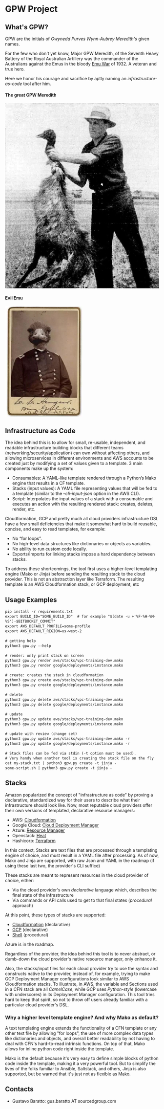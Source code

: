 # GPW Project

## What's GPW?


GPW are the initials of *Gwynedd Purves Wynn-Aubrey Meredith's* given
names.

For the few who don't yet know, Major GPW Meredith, of the Seventh Heavy
Battery of the Royal Australian Artillery was the commander of the Australians
against the Emus in the bloody [Emu War](https://en.wikipedia.org/wiki/Emu_War)
of 1932. A veteran and true hero.

Here we honor his courage and sacrifice by aptly naming an 
*infrastructure-as-code* tool after him.

#### The great GPW Meredith

![The great GPW Meredith](docs/gpw.jpg "The great GPW Meredith")

#### Evil Emu
![Evil Emu](docs/emu.png "Evil Emu")


## Infrastructure as Code

The idea behind this is to allow for small, re-usable, independent, and readable infrastructure building blocks that different teams (networking/security/application) can own without affecting others, and allowing microservices in different environments and AWS accounts to be created just by modifying a set of values given to a template. 3 main components make up the system:

* Consumables: A YAML-like template rendered through a Python’s Mako engine that results in a CF template.
* Stacks (input values): A YAML file representing values that will be fed to a template (similar to the *–cli-input-json* option in the AWS CLI).
* Script: Interpolates the input values of a stack with a consumable and
  executes an action with the resulting rendered stack: creates, deletes,
  render, etc.

Cloudformation, GCP and pretty much all cloud providers infrastructure DSL have a few small deficiencies that make it somewhat hard to build reusable, concise, and easy to read templates, for example:

* No “for loops”.
* No high-level data structures like dictionaries or objects as variables.
* No ability to run custom code locally.
* Exports/Imports for linking stacks impose a hard dependency between stacks.

To address these shortcomings, the tool first uses a higher-level templating engine (Mako or Jinja) before sending the resulting stack to the cloud provider. This is not an abstraction layer like Terraform. The resulting template is an AWS Cloudformation stack, or GCP deployment, etc


## Usage Examples

```
pip install -r requirements.txt
export BUILD_ID="SOME_BUILD_ID"  # for example "$(date -u +'%F-%H-%M-%S')-$BITBUCKET_COMMIT"
export AWS_DEFAULT_PROFILE=some-profile
export AWS_DEFAULT_REGION=us-west-2

# getting help
python3 gpw.py --help

# render: only print stack on screen
python3 gpw.py render aws/stacks/vpc-training-dev.mako
python3 gpw.py render google/deployments/instance.mako

# create: creates the stack in cloudformation
python3 gpw.py create aws/stacks/vpc-training-dev.mako
python3 gpw.py create google/deployments/instance.mako

# delete
python3 gpw.py delete aws/stacks/vpc-training-dev.mako
python3 gpw.py delete google/deployments/instance.mako

# update
python3 gpw.py update aws/stacks/vpc-training-dev.mako
python3 gpw.py update google/deployments/instance.mako

# update with review (change set)
python3 gpw.py update aws/stacks/vpc-training-dev.mako -r
python3 gpw.py update google/deployments/instance.mako -r

# Stack files can be fed via stdin (-t option must be used).
# Very handy when another tool is creating the stack file on the fly
cat my-stack.txt | python3 gpw.py create -t jinja -
some-script.sh | python3 gpw.py create -t jinja -
```

## Stacks

Amazon popularized the concept of "infrastructure as code" by proving a
declarative, standardized way for their users to describe what their
infrastructure should look like. Now, most reputable cloud providers offer their
own versions of templated, declarative resource managers:

* AWS: [Cloudformation](https://aws.amazon.com/cloudformation)
* Google Cloud: [Cloud Deployment Manager](https://cloud.google.com/free-trial/docs/map-aws-google-cloud-platform)
* Azure: [Resource Manager](https://azure.microsoft.com/en-us/features/resource-manager)
* Openstack: [Heat](https://docs.openstack.org/developer/heat/)
* Hashicorp: [Terraform](https://www.terraform.io/)

In this context, Stacks are text files that are processed through a templating
engine of choice, and must result in a YAML file after processing.
As of now, Mako and Jinja are supported, with raw Json and YAML in the roadmap
(if using these last two, the provider's CLI suffice)

These stacks are meant to represent resources in the cloud provider of choice,
either:

* Via the cloud provider's own *declarative* language which, describes the final state of the infrastructure
* Via commands or API calls used to get to that final states (*procedural* approach)

At this point, these types of stacks are supported:

* [Cloudformation](docs/aws.md) (declarative)
* [GCP](docs/gcp.md) (declarative)
* [Shell](docs/shell.md) (procedural)

Azure is in the roadmap.

Regardless of the provider, the idea behind this tool
is to never abstract, or dumb-down  the cloud provider's native
resource manager, only enhance it.

Also, the stacks/input files for each cloud provider try to use the syntax and 
constructs native to the provider, instead of, for example, trying to make GCP
Deployment Manager configurations look similar to AWS Cloudformation stacks.
To illustrate, in AWS, the variable and Sections used in a CFN stack are all 
*CamelCase*, while GCP uses *Python-style* (lowercase with underscores) in its
Deployment Manager configuration. This tool tries hard to keep that spirit, so
not to throw off users already familiar with a particular cloud provider's DSL.


### Why a higher level template engine? And why Mako as default?

A text templating engine extends the functionality of a CFN template or any
other text file by allowing "for loops", the use of more complex data types like
dictionaries and objects, and overall better readability by not having to deal
with CFN's hard-to-read intrinsic functions. On top of that, Mako allows for 
inline python code right inside the template.

Mako is the default because it's very easy to define simple blocks of python
code inside the template, making it a very powerful tool. But to simplify the 
lives of the folks familiar to Ansible, Saltstack, and others, Jinja is also
supported, but be warned that it's just not as flexible as Mako.


## Contacts
- Gustavo Baratto: gus.baratto AT sourcedgroup.com
